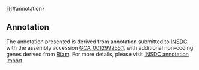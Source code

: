 []{#annotation}

Annotation
----------

The annotation presented is derived from annotation submitted to
[INSDC](http://www.insdc.org) with the assembly accession
[GCA\_001299255.1](http://www.ebi.ac.uk/ena/data/view/GCA_001299255.1),
with additional non-coding genes derived from
[Rfam](http://rfam.xfam.org/). For more details, please visit [INSDC
annotation
import](http://ensemblgenomes.org/info/data/insdc_annotation).
